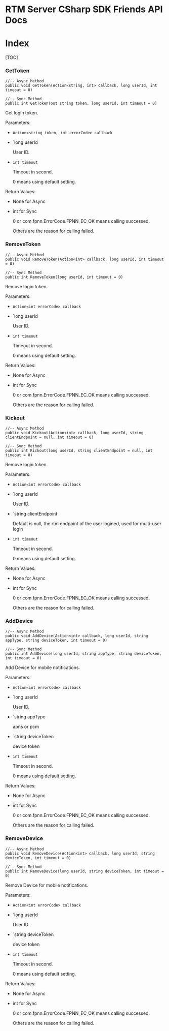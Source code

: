 # RTM Server CSharp SDK Friends API Docs

# Index

[TOC]

### GetToken

	//-- Async Method
	public void GetToken(Action<string, int> callback, long userId, int timeout = 0)
	
	//-- Sync Method
	public int GetToken(out string token, long userId, int timeout = 0)

Get login token.

Parameters:

+ `Action<string token, int errorCode> callback`

+ `long userId

	User ID.

+ `int timeout`

	Timeout in second.

	0 means using default setting.


Return Values:

+ None for Async

+ int for Sync

	0 or com.fpnn.ErrorCode.FPNN_EC_OK means calling successed.

	Others are the reason for calling failed.



### RemoveToken

	//-- Async Method
	public void RemoveToken(Action<int> callback, long userId, int timeout = 0)
	
	//-- Sync Method
	public int RemoveToken(long userId, int timeout = 0)

Remove login token.

Parameters:

+ `Action<int errorCode> callback`

+ `long userId

  User ID.

+ `int timeout`

  Timeout in second.

  0 means using default setting.


Return Values:

+ None for Async

+ int for Sync

  0 or com.fpnn.ErrorCode.FPNN_EC_OK means calling successed.

  Others are the reason for calling failed.



### Kickout

	//-- Async Method
	public void Kickout(Action<int> callback, long userId, string clientEndpoint = null, int timeout = 0)
	
	//-- Sync Method
	public int Kickout(long userId, string clientEndpoint = null, int timeout = 0)

Remove login token.

Parameters:

+ `Action<int errorCode> callback`

+ `long userId

  User ID.

+ `string clientEndpoint

  Default is null, the rtm endpoint of the user logined, used for multi-user login

+ `int timeout`

  Timeout in second.

  0 means using default setting.


Return Values:

+ None for Async

+ int for Sync

  0 or com.fpnn.ErrorCode.FPNN_EC_OK means calling successed.

  Others are the reason for calling failed.



### AddDevice

	//-- Async Method
	public void AddDevice(Action<int> callback, long userId, string appType, string deviceToken, int timeout = 0)
	
	//-- Sync Method
	public int AddDevice(long userId, string appType, string deviceToken, int timeout = 0)

Add Device for mobile notifications.

Parameters:

+ `Action<int errorCode> callback`

+ `long userId

  User ID.

+ `string appType

  apns or pcm

+ `string deviceToken

  device token

+ `int timeout`

  Timeout in second.

  0 means using default setting.


Return Values:

+ None for Async

+ int for Sync

  0 or com.fpnn.ErrorCode.FPNN_EC_OK means calling successed.

  Others are the reason for calling failed.



### RemoveDevice

	//-- Async Method
	public void RemoveDevice(Action<int> callback, long userId, string deviceToken, int timeout = 0)
	
	//-- Sync Method
	public int RemoveDevice(long userId, string deviceToken, int timeout = 0)

Remove Device for mobile notifications.

Parameters:

+ `Action<int errorCode> callback`

+ `long userId

  User ID.

+ `string deviceToken

  device token

+ `int timeout`

  Timeout in second.

  0 means using default setting.


Return Values:

+ None for Async

+ int for Sync

  0 or com.fpnn.ErrorCode.FPNN_EC_OK means calling successed.

  Others are the reason for calling failed.

